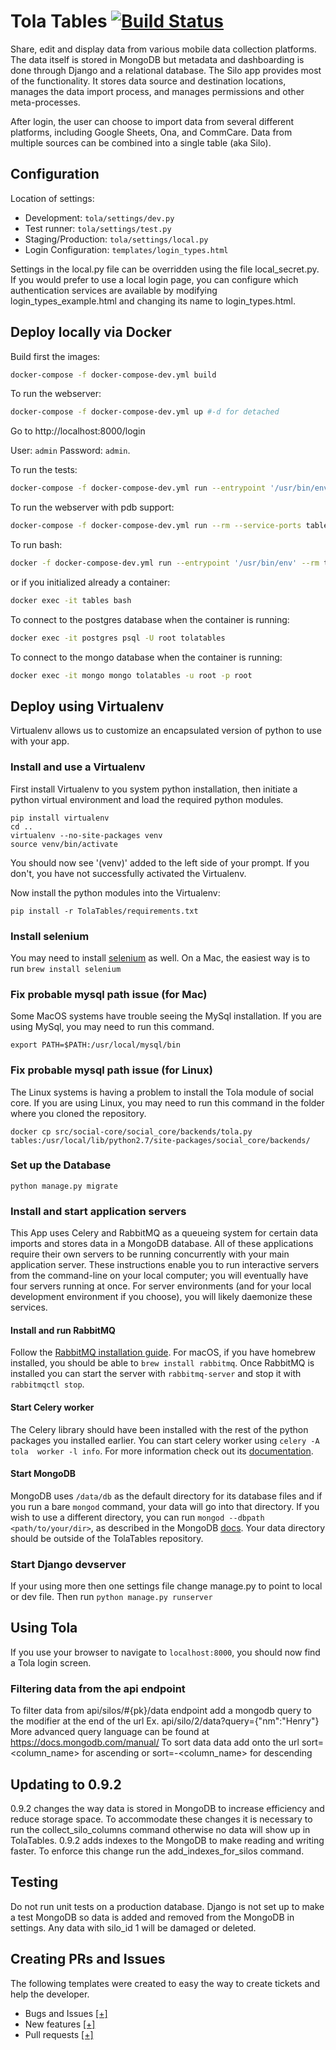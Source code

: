 Tola Tables [![Build Status](https://travis-ci.org/toladata/TolaTables.svg?branch=master)](https://travis-ci.org/toladata/TolaTables)
====

Share, edit and display data from various mobile data collection platforms.
The data itself is stored in MongoDB but metadata and dashboarding is done through
Django and a relational database.  The Silo app provides most of the functionality.
It stores data source and destination locations, manages the data import process,
and manages permissions and other meta-processes.


After login, the user can choose to import data from several different platforms,
including Google Sheets, Ona, and CommCare.  Data from multiple sources can be
combined into a single table (aka Silo).


## Configuration

Location of settings:

* Development: `tola/settings/dev.py`
* Test runner: `tola/settings/test.py`
* Staging/Production: `tola/settings/local.py`
* Login Configuration: `templates/login_types.html`

Settings in the local.py file can be overridden using the file local_secret.py.
If you would prefer to use a local login page, you can configure which
authentication services are available by modifying login_types_example.html and
changing its name to login_types.html.


## Deploy locally via Docker

Build first the images:

```bash
docker-compose -f docker-compose-dev.yml build
```

To run the webserver:

```bash
docker-compose -f docker-compose-dev.yml up #-d for detached
```

Go to http://localhost:8000/login

User: `admin`
Password: `admin`.

To run the tests:

```bash
docker-compose -f docker-compose-dev.yml run --entrypoint '/usr/bin/env' --rm tables python manage.py test
```

To run the webserver with pdb support:

```bash
docker-compose -f docker-compose-dev.yml run --rm --service-ports tables
```

To run bash:

```bash
docker -f docker-compose-dev.yml run --entrypoint '/usr/bin/env' --rm tables bash
```

or if you initialized already a container:

```bash
docker exec -it tables bash
```

To connect to the postgres database when the container is running:

```bash
docker exec -it postgres psql -U root tolatables
```

To connect to the mongo database when the container is running:

```bash
docker exec -it mongo mongo tolatables -u root -p root
```

## Deploy using Virtualenv

Virtualenv allows us to customize an encapsulated version of python to use with your app.

### Install and use a Virtualenv

First install Virtualenv to you system python installation, then initiate a python virtual environment and load the required python modules.

```
pip install virtualenv
cd ..
virtualenv --no-site-packages venv
source venv/bin/activate
```

You should now see '(venv)' added to the left side of your prompt.  If you don't, you have not successfully activated the Virtualenv.

Now install the python modules into the Virtualenv:

`pip install -r TolaTables/requirements.txt`

### Install selenium

You may need to install [selenium](http://www.seleniumhq.org/) as well.  On a Mac, the easiest way is to run
`brew install selenium`

### Fix probable mysql path issue (for Mac)

Some MacOS systems have trouble seeing the MySql installation.  If you are using MySql, you may need to run this command.

`export PATH=$PATH:/usr/local/mysql/bin`

### Fix probable mysql path issue (for Linux)

The Linux systems is having a problem to install the Tola module of social core.  If you are using Linux, you may need to run this command in the folder where you cloned the repository.

`docker cp src/social-core/social_core/backends/tola.py tables:/usr/local/lib/python2.7/site-packages/social_core/backends/`

### Set up the Database

`python manage.py migrate`

### Install and start application servers

This App uses Celery and RabbitMQ as a queueing system for certain data imports and stores data in a MongoDB database.  All of these applications require their own servers to be running concurrently with your main application server.  These instructions enable you to run interactive servers from the command-line on your local computer;  you will eventually have four servers running at once.  For server environments (and for your local development environment if you choose), you will likely daemonize these services.

#### Install and run RabbitMQ

Follow the [RabbitMQ installation guide](http://docs.celeryproject.org/en/latest/getting-started/brokers/rabbitmq.html#setting-up-rabbitmq).  For macOS, if you have homebrew installed, you should be able to `brew install rabbitmq`. Once RabbitMQ is installed you can start the server with `rabbitmq-server` and stop it with `rabbitmqctl stop`.

#### Start Celery worker

The Celery library should have been installed with the rest of the python packages you installed earlier.  You can start celery worker using `celery -A tola  worker -l info`. For more information check out its [documentation](http://docs.celeryproject.org/en/latest/django/first-steps-with-django.html#using-celery-with-django).

#### Start MongoDB

MongoDB uses `/data/db` as the default directory for its database files and if you run a bare `mongod` command, your data will go into that directory.  If you wish to use a different directory, you can run `mongod --dbpath <path/to/your/dir>`, as described in the MongoDB [docs](https://docs.mongodb.com/manual/tutorial/install-mongodb-on-os-x/#run-mongodb).  Your data directory should be outside of the TolaTables repository.

### Start Django devserver

If your using more then one settings file change manage.py to point to local or dev file.  Then run
`python manage.py runserver`

## Using Tola

If you use your browser to navigate to `localhost:8000`, you should now find a Tola login screen.

### Filtering data from the api endpoint

To filter data from api/silos/#{pk}/data endpoint add a mongodb query to the modifier at the end
of the url
Ex. api/silo/2/data?query={"nm":"Henry"}
More advanced query language can be found at https://docs.mongodb.com/manual/
To sort data data add onto the url sort=<column_name> for ascending or sort=-<column_name> for
descending

## Updating to 0.9.2

0.9.2 changes the way data is stored in MongoDB to increase efficiency and reduce storage space. To accommodate these changes it is necessary to run the collect_silo_columns command otherwise no data will show up in TolaTables. 0.9.2 adds indexes to the MongoDB to make reading and writing faster. To enforce this change run the add_indexes_for_silos command.

## Testing

Do not run unit tests on a production database. Django is not set up to make a test MongoDB so data is added and removed from the MongoDB in settings. Any data with silo_id 1 will be damaged or deleted.

## Creating PRs and Issues
The following templates were created to easy the way to create tickets and help the developer.

- Bugs and Issues [[+]](https://github.com/toladata/TolaTables/issues/new)
- New features [[+]](https://github.com/toladata/TolaTables/issues/new?template=new_features.md)
- Pull requests [[+]](https://github.com/toladata/TolaTables/compare/dev-v2?expand=1)
